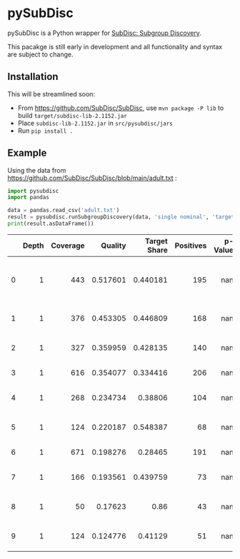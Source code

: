 # pySubDisc

pySubDisc is a Python wrapper for [SubDisc: Subgroup Discovery](https://github.com/SubDisc/SubDisc).

This pacakge is still early in development and all functionality and syntax are subject to change. 

## Installation

This will be streamlined soon:

* From https://github.com/SubDisc/SubDisc, use `mvn package -P lib` to build `target/subdisc-lib-2.1152.jar`
* Place `subdisc-lib-2.1152.jar` in `src/pysubdisc/jars`
* Run `pip install .`

## Example

Using the data from https://github.com/SubDisc/SubDisc/blob/main/adult.txt :

```python
import pysubdisc
import pandas

data = pandas.read_csv('adult.txt')
result = pysubdisc.runSubgroupDiscovery(data, 'single nominal', 'target', targetValue='gr50K')
print(result.asDataFrame())
```

|    |   Depth |   Coverage |   Quality |   Target Share |   Positives |   p-Value | Conditions                            |
|---:|--------:|-----------:|----------:|---------------:|------------:|----------:|:--------------------------------------|
|  0 |       1 |        443 |  0.517601 |       0.440181 |         195 |       nan | marital-status = 'Married-civ-spouse' |
|  1 |       1 |        376 |  0.453305 |       0.446809 |         168 |       nan | relationship = 'Husband'              |
|  2 |       1 |        327 |  0.359959 |       0.428135 |         140 |       nan | education-num >= 11.0                 |
|  3 |       1 |        616 |  0.354077 |       0.334416 |         206 |       nan | age >= 33.0                           |
|  4 |       1 |        268 |  0.234734 |       0.38806  |         104 |       nan | hours-per-week >= 43.0                |
|  5 |       1 |        124 |  0.220187 |       0.548387 |          68 |       nan | occupation = 'Exec-managerial'        |
|  6 |       1 |        671 |  0.198276 |       0.28465  |         191 |       nan | sex = 'Male'                          |
|  7 |       1 |        166 |  0.193561 |       0.439759 |          73 |       nan | education = 'Bachelors'               |
|  8 |       1 |         50 |  0.17623  |       0.86     |          43 |       nan | capital-gain >= 4386.0                |
|  9 |       1 |        124 |  0.124776 |       0.41129  |          51 |       nan | occupation = 'Prof-specialty'         |
